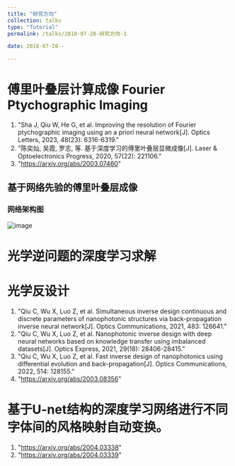 ```yaml
---
title: "研究方向"
collection: talks
type: "Tutorial"
permalink: /talks/2018-07-28-研究方向-1

date: 2018-07-28--

---
```



# 傅里叶叠层计算成像 Fourier Ptychographic Imaging 

1. "Sha J, Qiu W, He G, et al. Improving the resolution of Fourier ptychographic imaging using an a priori neural network[J]. Optics Letters, 2023, 48(23): 6316-6319."
2. "陈奕灿, 吴霞, 罗志, 等. 基于深度学习的傅里叶叠层显微成像[J]. Laser & Optoelectronics Progress, 2020, 57(22): 221106."
3. "https://arxiv.org/abs/2003.07460"

## 基于网络先验的傅里叶叠层成像
### 网络架构图
![image](http://abollo.github.io/images/fig1.jpg)

# 光学逆问题的深度学习求解

# 光学反设计

1. "Qiu C, Wu X, Luo Z, et al. Simultaneous inverse design continuous and discrete parameters of nanophotonic structures via back-propagation inverse neural network[J]. Optics Communications, 2021, 483: 126641."
2. "Qiu C, Wu X, Luo Z, et al. Nanophotonic inverse design with deep neural networks based on knowledge transfer using imbalanced datasets[J]. Optics Express, 2021, 29(18): 28406-28415."
3. "Qiu C, Wu X, Luo Z, et al. Fast inverse design of nanophotonics using differential evolution and back-propagation[J]. Optics Communications, 2022, 514: 128155."
4. "https://arxiv.org/abs/2003.08356"



# 基于U-net结构的深度学习网络进行不同字体间的风格映射自动变换。

1. "https://arxiv.org/abs/2004.03338"
2. "https://arxiv.org/abs/2004.03339"

